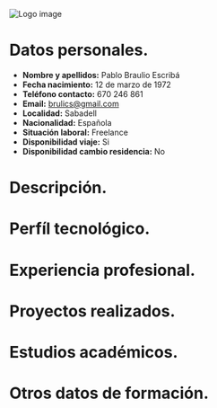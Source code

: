 ![Logo image](https://avatars3.githubusercontent.com/u/760646?s=460&v=4)
# Datos personales.
* **Nombre y apellidos:** Pablo Braulio Escribá
* **Fecha nacimiento:** 12 de marzo de 1972   
* **Teléfono contacto:** 670 246 861           
* **Email:** brulics@gmail.com     
* **Localidad:** Sabadell              
* **Nacionalidad:** Española              
* **Situación laboral:** Freelance             
* **Disponibilidad viaje:** Si                    
* **Disponibilidad cambio residencia:**  No                    
# Descripción.

# Perfíl tecnológico.

# Experiencia profesional.

# Proyectos realizados.

# Estudios académicos.

# Otros datos de formación.

